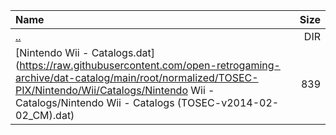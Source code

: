 |Name|Size|
|:---|---:|
|[..](../index.html)|DIR|
|[Nintendo Wii - Catalogs.dat](https://raw.githubusercontent.com/open-retrogaming-archive/dat-catalog/main/root/normalized/TOSEC-PIX/Nintendo/Wii/Catalogs/Nintendo Wii - Catalogs/Nintendo Wii - Catalogs (TOSEC-v2014-02-02_CM).dat)|839|
